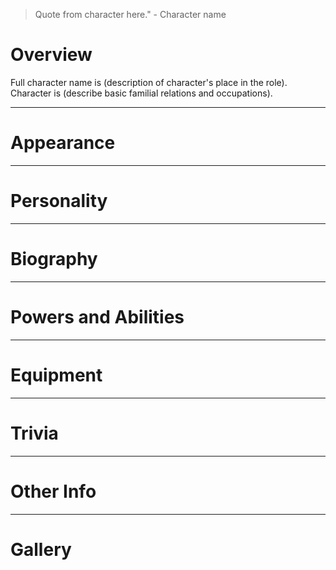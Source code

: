 > Quote from character here." - Character name

# Overview
Full character name is (description of character's place in the role). Character is (describe basic familial relations and occupations).

---
# Appearance

---
# Personality
---
# Biography
---
# Powers and Abilities
---
# Equipment
---
# Trivia
---
# Other Info
---
# Gallery